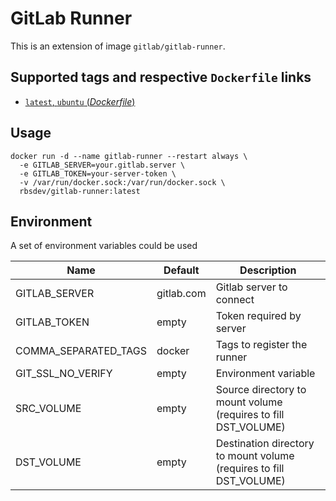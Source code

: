GitLab Runner
=============

This is an extension of image `gitlab/gitlab-runner`.

Supported tags and respective `Dockerfile` links
------------------------------------------------

- [`latest`, `ubuntu` (*Dockerfile*)](http://github.com/rbsdev/gitlab-runner/blob/develop/Dockerfile)

Usage
-----

```
docker run -d --name gitlab-runner --restart always \
  -e GITLAB_SERVER=your.gitlab.server \
  -e GITLAB_TOKEN=your-server-token \
  -v /var/run/docker.sock:/var/run/docker.sock \
  rbsdev/gitlab-runner:latest
```

Environment
-----------

A set of environment variables could be used

| Name                 | Default    | Description                                                         |
|----------------------|------------|---------------------------------------------------------------------|
| GITLAB_SERVER        | gitlab.com | Gitlab server to connect                                            |
| GITLAB_TOKEN         | empty      | Token required by server                                            |
| COMMA_SEPARATED_TAGS | docker     | Tags to register the runner                                         |
| GIT_SSL_NO_VERIFY    | empty      | Environment variable                                                |
| SRC_VOLUME           | empty      | Source directory to mount volume (requires to fill DST_VOLUME)      |
| DST_VOLUME           | empty      | Destination directory to mount volume (requires to fill DST_VOLUME) |
